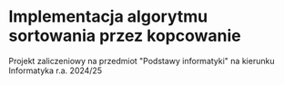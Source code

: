 # Implementacja algorytmu sortowania przez kopcowanie

Projekt zaliczeniowy na przedmiot "Podstawy informatyki" na kierunku Informatyka r.a. 2024/25

